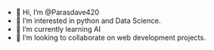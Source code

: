 - 👋 Hi, I’m @Parasdave420
- 👀 I’m interested in python and Data Science.
- 🌱 I’m currently learning AI
- 💞️ I’m looking to collaborate on web development projects.

<!---
Parasdave420/Parasdave420 is a ✨ special ✨ repository because its `README.md` (this file) appears on your GitHub profile.
You can click the Preview link to take a look at your changes.
--->
